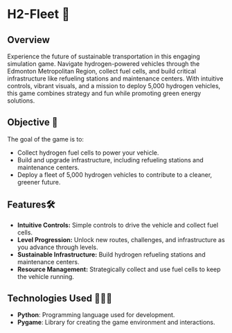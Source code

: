 # H2-Fleet 🚙

## Overview
Experience the future of sustainable transportation in this engaging simulation game. Navigate hydrogen-powered vehicles through the Edmonton Metropolitan Region, collect fuel cells, and build critical infrastructure like refueling stations and maintenance centers. With intuitive controls, vibrant visuals, and a mission to deploy 5,000 hydrogen vehicles, this game combines strategy and fun while promoting green energy solutions.

## Objective 🎯
The goal of the game is to:
- Collect hydrogen fuel cells to power your vehicle.
- Build and upgrade infrastructure, including refueling stations and maintenance centers.
- Deploy a fleet of 5,000 hydrogen vehicles to contribute to a cleaner, greener future.

## Features🛠️
- **Intuitive Controls:** Simple controls to drive the vehicle and collect fuel cells.
- **Level Progression:** Unlock new routes, challenges, and infrastructure as you advance through levels.
- **Sustainable Infrastructure:** Build hydrogen refueling stations and maintenance centers.
- **Resource Management:** Strategically collect and use fuel cells to keep the vehicle running.

## Technologies Used 👩🏻‍💻
- **Python**: Programming language used for development.
- **Pygame**: Library for creating the game environment and interactions.





